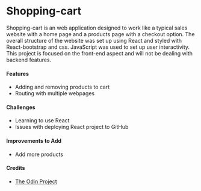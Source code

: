 # Shopping-cart
Shopping-cart is an web application designed to work like a typical sales website with a home page and a products page with a checkout option. The overall structure of the website was set up using React and styled with React-bootstrap and css. JavaScript was used to set up user interactivity. This project is focused on the front-end aspect and will not be dealing with backend features.

<h4>Features</h4>
  <ul>
    <li>Adding and removing products to cart
    <li>Routing with multiple webpages
  </ul>
  
<h4>Challenges</h4>
  <ul>
    <li>Learning to use React
    <li>Issues with deploying React project to GitHub
  </ul>

<h4>Improvements to Add</h4>
  <ul>
    <li>Add more products
  </ul>

<h4>Credits</h4>
  <ul>
    <li><a href="https://www.theodinproject.com/lessons/node-path-javascript-shopping-cart">The Odin Project</a>
  </ul>
